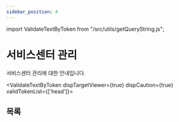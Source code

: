 ```yaml
---
sidebar_position: 4
---
```


import ValidateTextByToken from "/src/utils/getQueryString.js";

# 서비스센터 관리

서비스센터 관리에 대한 안내입니다.

<ValidateTextByToken dispTargetViewer={true} dispCaution={true} validTokenList={['head']}></ValidateTextByToken>

## 목록
 